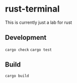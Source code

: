 # rust-terminal
This is currently just a lab for rust

## Development
```cargo check```
```cargo test```

## Build
```cargo build```
